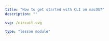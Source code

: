 ```yaml
---
title: "How to get started with CLI on macOS?"
description: ""

svg: /circuit.svg

type: "lesson module"
---
```

